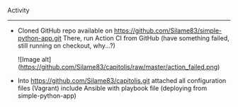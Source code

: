 Activity
________



- Cloned GitHub repo available on https://github.com/Silame83/simple-python-app.git
    There, run Action CI from GitHub (have something failed, still running on checkout, why...?)
    
    ![Image alt] (https://github.com/Silame83/capitolis/raw/master/action_failed.png)
   
- Into https://github.com/Silame83/capitolis.git attached all configuration files (Vagrant) include Ansible with playbook file (deploying from simple-python-app) 

